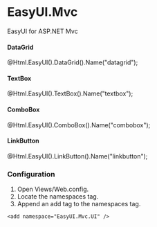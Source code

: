 # EasyUI.Mvc
EasyUI for ASP.NET Mvc

#### DataGrid
@Html.EasyUI().DataGrid().Name("datagrid");

#### TextBox
@Html.EasyUI().TextBox().Name("textbox");

#### ComboBox
@Html.EasyUI().ComboBox().Name("combobox");

#### LinkButton
@Html.EasyUI().LinkButton().Name("linkbutton");

### Configuration

1. Open Views/Web.config.
2. Locate the namespaces tag.
3. Append an add tag to the namespaces tag.
```
<add namespace="EasyUI.Mvc.UI" />
```
